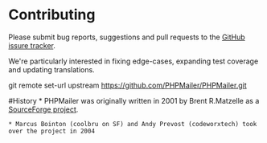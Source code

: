 # Contributing

Please submit bug reports, suggestions and pull requests to the [GitHub issure tracker](http://github.com).

We're particularly interested in fixing edge-cases, expanding test coverage and updating translations.


git remote set-url upstream https://github.com/PHPMailer/PHPMailer.git

#History
	* PHPMailer was originally written in 2001 by Brent R.Matzelle as a [SourceForge project](http://github.com).

	* Marcus Bointon (coolbru on SF) and Andy Prevost (codeworxtech) took over the project in 2004

